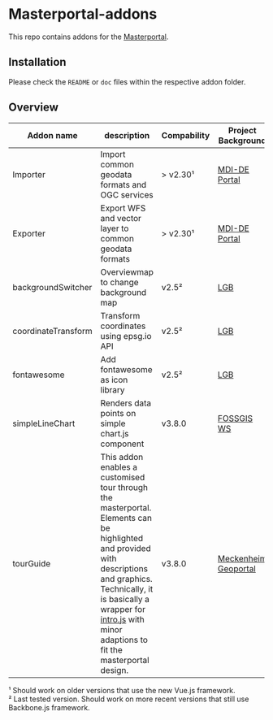 # Masterportal-addons

This repo contains addons for the [Masterportal](https://bitbucket.org/geowerkstatt-hamburg/masterportal/).  

## Installation

Please check the `README` or `doc` files within the respective addon folder.

## Overview

| Addon name          | description                                           | Compability | Project Background |
|---------------------|-------------------------------------------------------|-------------|--------------------|
| Importer            | Import common geodata formats and OGC services        | > v2.30¹    | [MDI-DE Portal](https://projekt.mdi-de.org/)      |
| Exporter            | Export WFS and vector layer to common geodata formats | > v2.30¹    | [MDI-DE Portal](https://projekt.mdi-de.org/)      |
| backgroundSwitcher  | Overviewmap to change background map                  | v2.5²       | [LGB](https://geobasis-bb.de/lgb/de/geodaten/portale-anwendungen/geoportal-brandenburg/#) |
| coordinateTransform | Transform coordinates using epsg.io API               | v2.5²       | [LGB](https://geobasis-bb.de/lgb/de/geodaten/portale-anwendungen/geoportal-brandenburg/#) |
| fontawesome         | Add fontawesome as icon library                       | v2.5²       | [LGB](https://geobasis-bb.de/lgb/de/geodaten/portale-anwendungen/geoportal-brandenburg/#) |
| simpleLineChart     | Renders data points on simple chart.js component      | v3.8.0       | [FOSSGIS WS](https://github.com/terrestris/masterportal-ws)  |
| tourGuide     | This addon enables a customised tour through the masterportal. Elements can be highlighted and provided with descriptions and graphics. Technically, it is basically a wrapper for [intro.js](https://introjs.com/) with minor adaptions to fit the masterportal design.      | v3.8.0       | [Meckenheim Geoportal](https://geoportal.meckenheim.de)  |

¹ Should work on older versions that use the new Vue.js framework.  
² Last tested version. Should work on more recent versions that still use Backbone.js framework.
